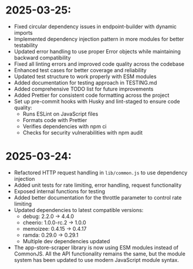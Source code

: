 # 2025-03-25:

- Fixed circular dependency issues in endpoint-builder with dynamic imports
- Implemented dependency injection pattern in more modules for better testability
- Updated error handling to use proper Error objects while maintaining backward compatibility
- Fixed all linting errors and improved code quality across the codebase
- Enhanced test cases for better coverage and reliability
- Updated test structure to work properly with ESM modules
- Added documentation for testing approach in TESTING.md
- Added comprehensive TODO list for future improvements
- Added Prettier for consistent code formatting across the project
- Set up pre-commit hooks with Husky and lint-staged to ensure code quality:
  - Runs ESLint on JavaScript files
  - Formats code with Prettier
  - Verifies dependencies with npm ci
  - Checks for security vulnerabilities with npm audit

# 2025-03-24:

- Refactored HTTP request handling in `lib/common.js` to use dependency injection
- Added unit tests for rate limiting, error handling, request functionality
- Exposed internal functions for testing
- Added better documentation for the throttle parameter to control rate limiting
- Updated dependencies to latest compatible versions:
  - debug: 2.2.0 → 4.4.0
  - cheerio: 1.0.0-rc.2 → 1.0.0
  - memoizee: 0.4.15 → 0.4.17
  - ramda: 0.29.0 → 0.29.1
  - Multiple dev dependencies updated
- The app-store-scraper library is now using ESM modules instead of CommonJS. All the API functionality remains the same, but the module system has been updated to use modern JavaScript module syntax.
